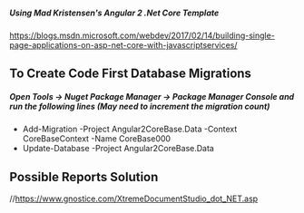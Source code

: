##### Using Mad Kristensen's Angular 2 .Net Core Template
https://blogs.msdn.microsoft.com/webdev/2017/02/14/building-single-page-applications-on-asp-net-core-with-javascriptservices/



## To Create Code First Database Migrations
##### Open Tools -> Nuget Package Manager -> Package Manager Console and run the following lines (May need to increment the migration count)
* Add-Migration -Project Angular2CoreBase.Data -Context CoreBaseContext -Name CoreBase000
* Update-Database  -Project Angular2CoreBase.Data

## Possible Reports Solution
//https://www.gnostice.com/XtremeDocumentStudio_dot_NET.asp